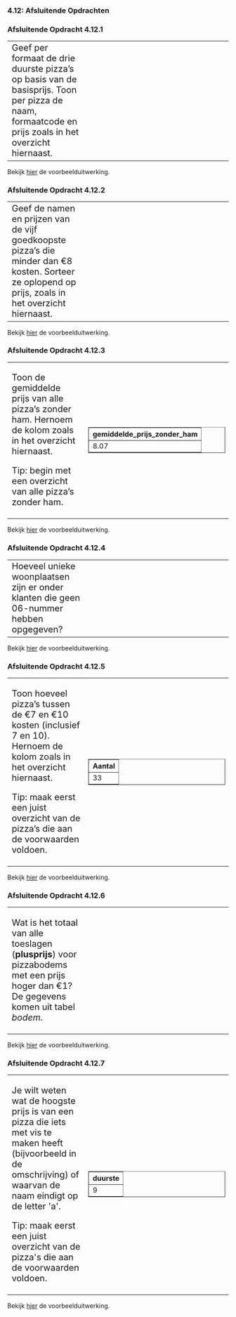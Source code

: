 ### 4.12: Afsluitende Opdrachten


### Afsluitende Opdracht 4.12.1

<table width="100%"><tr><td style="text-align:left; vertical-align:top; font-size:1.25rem;" width="35%">
Geef per formaat de drie duurste pizza’s op basis van de basisprijs. Toon per pizza de naam, formaatcode en prijs zoals in het overzicht hiernaast.
</td><td width="65%">


</td></tr></table>




<p>Bekijk <a href="https://rweeda.github.io/PythonIA/docs/IA_sql_oplossingen.html#opgave4121" target="_blank">hier</a> de voorbeelduitwerking.</p>
<!-- ANTWOORD:
<pre><code class="language-sql">
SELECT naam, formaatcode, basisprijs
FROM pizza
ORDER BY basisprijs DESC
LIMIT 3;
</code></pre>
-->

### Afsluitende Opdracht 4.12.2
<table width="100%"><tr><td style="text-align:left; vertical-align:top; font-size:1.25rem;" width="35%">
Geef de namen en prijzen van de vijf goedkoopste pizza’s die minder dan €8 kosten. Sorteer ze oplopend op prijs, zoals in het overzicht hiernaast.
</td><td width="65%">


</td></tr></table>




<p>Bekijk <a href="https://rweeda.github.io/PythonIA/docs/IA_sql_oplossingen.html#opgave4122" target="_blank">hier</a> de voorbeelduitwerking.</p>

<!--
SELECT naam, basisprijs
FROM pizza
WHERE basisprijs < 8
ORDER BY basisprijs DESC
LIMIT 5;
-->


### Afsluitende Opdracht 4.12.3
<table width="100%"><tr><td style="text-align:left; vertical-align:top; font-size:1.25rem;" width="35%">
<p>Toon de gemiddelde prijs van alle pizza’s zonder ham. Hernoem de kolom zoals in het overzicht hiernaast.</p>
<p>Tip: begin met een overzicht van alle pizza’s zonder ham.</p>
</td><td width="65%">
  <table border="1">
    <tr>
      <th>gemiddelde_prijs_zonder_ham</th>
    </tr>
    <tr>
      <td>8.07</td>
    </tr>
  </table>

</td></tr></table>




<p>Bekijk <a href="https://rweeda.github.io/PythonIA/docs/IA_sql_oplossingen.html#opgave4123" target="_blank">hier</a> de voorbeelduitwerking.</p>

<!--
SELECT avg(basisprijs) AS gemiddelde_prijs_zonder_ham
From pizza
WHERE omschrijving NOT LIKE '%ham%';

-->

### Afsluitende Opdracht 4.12.4
<table width="100%"><tr><td style="text-align:left; vertical-align:top; font-size:1.25rem;" width="35%">
Hoeveel unieke woonplaatsen zijn er onder klanten die geen 06-nummer hebben opgegeven?
</td><td width="65%">


</td></tr></table>




<p>Bekijk <a href="https://rweeda.github.io/PythonIA/docs/IA_sql_oplossingen.html#opgave4124" target="_blank">hier</a> de voorbeelduitwerking.</p>

<!--


SELECT COUNT(DISTINCT woonplaats)
FROM klant
WHERE telefoon NOT LIKE '06%';
-->


### Afsluitende Opdracht 4.12.5
<table width="100%"><tr><td style="text-align:left; vertical-align:top; font-size:1.25rem;" width="35%">
<p>Toon hoeveel pizza’s tussen de €7 en €10 kosten (inclusief 7 en 10). Hernoem de kolom zoals in het overzicht hiernaast.</p>
<p>Tip: maak eerst een juist overzicht van de pizza’s die aan de voorwaarden voldoen.</p>

</td><td width="65%">
  <table border="1">
    <tr>
      <th>Aantal</th>
    </tr>
    <tr>
      <td>33</td>
    </tr>
  </table>

</td></tr></table>




<p>Bekijk <a href="https://rweeda.github.io/PythonIA/docs/IA_sql_oplossingen.html#opgave4125" target="_blank">hier</a> de voorbeelduitwerking.</p>

<!--

SELECT COUNT(pizzacode) AS aantal
FROM pizza
WHERE basisprijs >= 7 AND basisprijs <= 10;

-->


### Afsluitende Opdracht 4.12.6
<table width="100%"><tr><td style="text-align:left; vertical-align:top; font-size:1.25rem;" width="35%">
<p>Wat is het totaal van alle toeslagen (<b>plusprijs</b>) voor pizzabodems met een prijs hoger dan €1? De gegevens komen uit tabel <i>bodem</i>.</p>
</td><td width="65%">


</td></tr></table>




<p>Bekijk <a href="https://rweeda.github.io/PythonIA/docs/IA_sql_oplossingen.html#opgave4126" target="_blank">hier</a> de voorbeelduitwerking.</p>

<!--

SELECT SUM(plusprijs)
FROM bodem
WHERE plusprijs > 1;


-->


### Afsluitende Opdracht 4.12.7
<table width="100%"><tr><td style="text-align:left; vertical-align:top; font-size:1.25rem;" width="35%">
<p>Je wilt weten wat de hoogste prijs is van een pizza die iets met vis te maken heeft (bijvoorbeeld in de omschrijving) of waarvan de naam eindigt op de letter 'a'.</p>
<p>Tip: maak eerst een juist overzicht van de pizza's die aan de voorwaarden voldoen.</p>
</td><td width="65%">
<table border="1">
    <tr>
      <th>duurste</th>
    </tr>
    <tr>
      <td>9</td>
    </tr>
  </table>

</td></tr></table>




<p>Bekijk <a href="https://rweeda.github.io/PythonIA/docs/IA_sql_oplossingen.html#opgave4127" target="_blank">hier</a> de voorbeelduitwerking.</p>

<!--
SELECT max(basisprijs) AS duurste
FROM pizza
WHERE omschrijving LIKE "%vis%" OR naam LIKE "%a";

-->